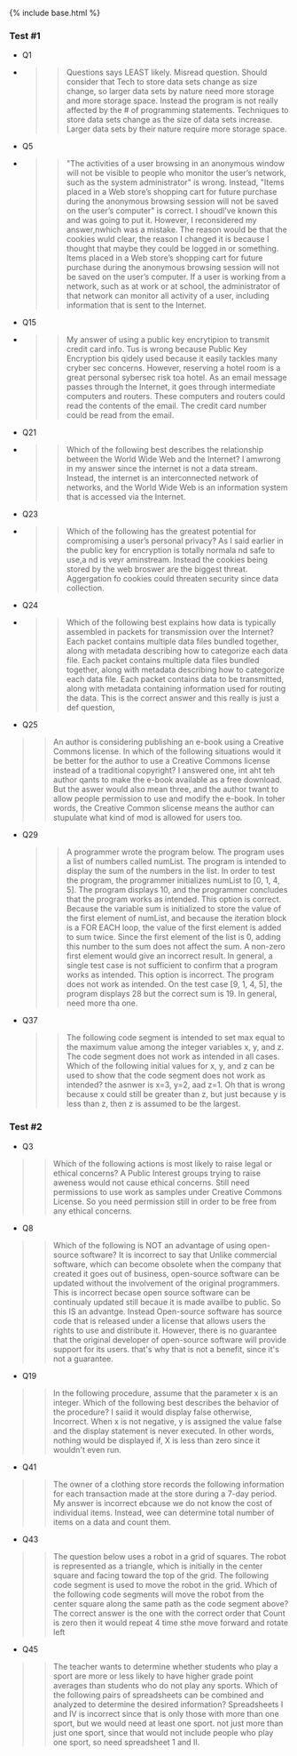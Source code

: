 {% include base.html %}

### Test #1
* Q1
* >> Questions says LEAST likely. Misread question. Should consider that Tech to store data sets change as size change, so larger data sets by nature need more storage and more storage space. Instead the program is not really affected by the # of programming statements. Techniques to store data sets change as the size of data sets increase. Larger data sets by their nature require more storage space.
* Q5
* >> "The activities of a user browsing in an anonymous window will not be visible to people who monitor the user’s network, such as the system administrator" is wrong. Instead, "Items placed in a Web store’s shopping cart for future purchase during the anonymous browsing session will not be saved on the user’s computer" is correct. I shoudl've known this and was going to put it. However, I reconsidered my answer,nwhich was a mistake. The reason would be that the cookies wuld clear, the reason I changed it is because I thought that maybe they could be logged in or something. Items placed in a Web store’s shopping cart for future purchase during the anonymous browsing session will not be saved on the user’s computer. If a user is working from a network, such as at work or at school, the administrator of that network can monitor all activity of a user, including information that is sent to the Internet.


* Q15
* >> My answer of using a public key encrytipion to transmit credit card info. Tus is wrong because Public Key Encryption bis qidely used because it easily tackles many cryber sec concerns. However, reserving a hotel room is a great personal sybersec risk toa  hotel. As an email message passes through the Internet, it goes through intermediate computers and routers. These computers and routers could read the contents of the email. The credit card number could be read from the email.

* Q21
* >> Which of the following best describes the relationship between the World Wide Web and the Internet? I amwrong in my answer since the internet is not a data stream. Instead, the internet is an interconnected network of networks, and the World Wide Web is an information system that is accessed via the Internet.

* Q23
* >> Which of the following has the greatest potential for compromising a user’s personal privacy? As I said earlier in the public key for encryption is totally normala nd safe to use,a nd is veyr aminstream. Instead the cookies being stored by the web broswer are the biggest threat. Aggergation fo cookies could threaten security since data collection.

* Q24
* >> Which of the following best explains how data is typically assembled in packets for transmission over the Internet? Each packet contains multiple data files bundled together, along with metadata describing how to categorize each data file. Each packet contains multiple data files bundled together, along with metadata describing how to categorize each data file. Each packet contains data to be transmitted, along with metadata containing information used for routing the data. This is the correct answer and this really is just a def question,

* Q25
>> An author is considering publishing an e-book using a Creative Commons license. In which of the following situations would it be better for the author to use a Creative Commons license instead of a traditional copyright? I answered one, int aht teh author qants to make the e-book available as a free download. But the aswer would also mean three, and the author twant to allow people permission to use and modify the e-book. In toher words, the Creative Common slicense means the author can stupulate what kind of mod is allowed for users too.


* Q29
  >> A programmer wrote the program below. The program uses a list of numbers called numList. The program is intended to display the sum of the numbers in the list. In order to test the program, the programmer initializes numList to [0, 1, 4, 5]. The program displays 10, and the programmer concludes that the program works as intended. This option is correct. Because the variable sum is initialized to store the value of the first element of numList, and because the iteration block is a FOR EACH loop, the value of the first element is added to sum twice. Since the first element of the list is 0, adding this number to the sum does not affect the sum. A non-zero first element would give an incorrect result. In general, a single test case is not sufficient to confirm that a program works as intended. This option is incorrect. The program does not work as intended. On the test case [9, 1, 4, 5], the program displays 28 but the correct sum is 19. In general, need more tha one.


* Q37
  >>The following code segment is intended to set max equal to the maximum value among the integer variables x, y, and z. The code segment does not work as intended in all cases. Which of the following initial values for x, y, and z can be used to show that the code segment does not work as intended? the asnwer is x=3, y=2, aad z=1. Oh that is wrong because x could still be greater than z, but just because y is less than z, then z is assumed to be the largest.
  

### Test #2
* Q3
>> Which of the following actions is most likely to raise legal or ethical concerns? A Public Interest groups trying to raise aweness would not cause ethical concerns. Still need permissions to use work as samples under Creative Commons License. So you need permission still in order to be free from any ethical concerns. 
* Q8
>> Which of the following is NOT an advantage of using open-source software? It is incorrect to say that Unlike commercial software, which can become obsolete when the company that created it goes out of business, open-source software can be updated without the involvement of the original programmers. This is incorrect becase open source software can be continualy updated still becaue it is made availbe to public. So this IS an advantge. Instead  Open-source software has source code that is released under a license that allows users the rights to use and distribute it. However, there is no guarantee that the original developer of open-source software will provide support for its users. that's why that is not a benefit, since it's not a guarantee.
* Q19
>> In the following procedure, assume that the parameter x is an integer. Which of the following best describes the behavior of the procedure? I saiid it would display false otherwise, Incorrect. When x is not negative, y is assigned the value false and the display statement is never executed. In other words, nothing would be displayed if, X is less than zero since it wouldn't even run.
* Q41
>> The owner of a clothing store records the following information for each transaction made at the store during a 7-day period. My answer is incorrect ebcause we do not know the cost of individual items. Instead, wee can determine total number of items on a data and count them.
* Q43
>> The question below uses a robot in a grid of squares. The robot is represented as a triangle, which is initially in the center square and facing toward the top of the grid. The following code segment is used to move the robot in the grid. Which of the following code segments will move the robot from the center square along the same path as the code segment above? The correct answer is the one with the correct order that Count is zero then it would repeat 4 time sthe move forward and rotate left
* Q45
>> The teacher wants to determine whether students who play a sport are more or less likely to have higher grade point averages than students who do not play any sports. Which of the following pairs of spreadsheets can be combined and analyzed to determine the desired information? Spreadsheets I and IV is incorrect since that is only those with more than one sport, but we would need at least one sport. not just more than just one sport, since that would not include people who play one sport, so need spreadsheet 1 and II.

